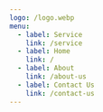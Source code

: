 ```yaml
---
logo: /logo.webp
menu:
  - label: Service
    link: /service
  - label: Home
    link: /
  - label: About
    link: /about-us
  - label: Contact Us
    link: /contact-us
---
```


